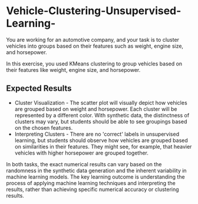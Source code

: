 # Vehicle-Clustering-Unsupervised-Learning-
You are working for an automotive company, and your task is to cluster vehicles into groups based on their features such as weight, engine size, and horsepower.     


In this exercise, you used KMeans clustering to group vehicles based on their features like weight, engine size, and horsepower.

## Expected Results
-  Cluster Visualization - The scatter plot will visually depict how vehicles are grouped based on weight and horsepower. Each cluster will be represented by a different color. With synthetic data, the distinctness of clusters may vary, but students should be able to see groupings based on the chosen features.
-  Interpreting Clusters - There are no 'correct' labels in unsupervised learning, but students should observe how vehicles are grouped based on similarities in their features. They might see, for example, that heavier vehicles with higher horsepower are grouped together.

  
  In both tasks, the exact numerical results can vary based on the randomness in the synthetic data generation and the inherent variability in machine learning models. The key learning outcome is understanding the process of applying machine learning techniques and interpreting the results, rather than achieving specific numerical accuracy or clustering results.

